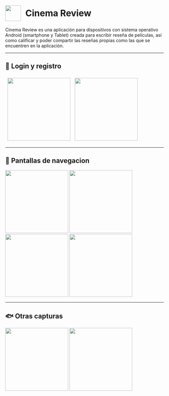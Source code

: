 <h1 style="display: flex; align-items:center; font-weight: bold"><img style="margin-right: 0.5em" src="https://lh3.googleusercontent.com/fife/ABSRlIrNHMoCeEWXTIzgx5BzORIaFq4ft1HQHIaUFngr4KDksJTFM8vBEdbS6rhtqEI9FZr-ayiY7XoYNAV5NePdg8y4hMYmweemVlSd_VrJArny4kDhyVk_sC9T_epKzeGarlcQKpni6_tMR_tkadjCbd0HcyhQl5fT6fPybZXhyrZankciLOdU_xK00EPfo52mpsHFsN_V2zYR0Ke4nn-3AsjNhNP_rk4gJujfA9tTIv3s_RlxmBbsPcDXpCXh_RiBm77dTSNjLNQOMVUJZxIcbe4ec192W7UcqB7rLlmkHuZkq6h5U1SM4mDezSQnZlsYB6wjlM11PG_ijoeE0FJrkIJfbKRe53FSaWSqGa0V0pIKUPRQyK0t7WO94wkmmXTXwU2L_zYBI8JL-ZeXHQYUzVDOQdNyDF27ukavMjmBGcsYgshMhcWv1lZ6ugHjsn49RwNGp1k0jx1YolZAEyz2obSb2eCNVnseT5EAv5ifyWtwvkBnm9AcdgQ2nmkJXlxsBFLsRb8ur0uT3WJKQZNhopQ4uKx-_oed8JGqK_p8nIgbj4mmAaWhgQsmGMCa7AJc_e1WamfGDXt8uIjhkMbvGbO2iMj0eJxNRfhTazpAs5lS-r8DLiXr94iqpeZIXKcd4yEtAYVHqFd3YNzTTQRcyN4MF4qCMe8G2iM117AHge4UAdB4dB2XH6s8XUZ3k3mRW7PNkE6a-JymonGKQ7JcXpNdVpCaOkx_R-g=w930-h763-ft" width="50px"/>Cinema Review</h1>
Cinema Review es una aplicación para dispositivos con sistema operativo Android (smartphone y Tablet) creada para escribir reseña de películas, así como calificar y poder compartir las reseñas propias como las que se encuentren en la aplicación.

----

## :whale: Login y registro
<p style="display: flex">
    <img src="https://lh3.googleusercontent.com/fife/ABSRlIqlP8tqfpAtcNJ2ZsM7SXXJpEuR5m0pc79gMSAl0LJ6ZFpnM1MPeqcgqlTr6iWIFTByUPq5HjZ9IzyIezkgKllIP2Q6dzPF7SGAGEACVO_WUwH_JS2zx9e9HzSELgsgdxc47khlr4RwLj72y4X9stuAhV8Er-aoN53P2WL8KjarYZPm4SvIFLIppkv69uuonN-EIo1cYYZH0X-y0UZwkKMi6floAiZ8biC1rTL1ve45KkKGMGQb1-h28tLl-dtoi5Fb-l8aATKVFeckbNtZPZdcGM1r3nI422ijS-9zSSVGl6kaIm2ASmp4IHaai7KQJJR2NnDH08ETN_HdweTnKSRytsv08CJnao0gr4yukpztH0yTj4XuScU__x5SjqWPjTZLeFC9bw6TfHXUyQH-nOj8IBLfNTQlE8lnW8x1pHMxsetP-_JMUpR7vFZ4loFCPzoGnYLpJRUdLnPlZbs7r3drCXPuzVQWN6Dpz5agZMNwuvpBlGPYqgA3jleVhrJmxholHXYUIwbYwrwQwjHsCRMEV0WYzh5DMfZ4wb4XXziM6l9-C0QagQEZFy1Yf8iQXZqwazacoLkzB0J1w7UUwcHloNSOXRzPrsZ1JHn_tHBInfcIojgzE9xJSdGx0f1_s2nM4zxo5MxRRxa0Q6fTLiCMWkSr-4mv5bx8eVGQcVkt-MicbV50hDEjNHce81KGesr6HSipw_oTrkkDhw-HPXCt_brwR7iDoxg=w930-h763-ft" width="200px" style="padding: 0.5em"/>
    <img src="https://lh3.googleusercontent.com/fife/ABSRlIp3es53v5gBWfgCXJO_F9FkfyeTouITSYLK5YsYYQyY-zbUsdYXzPzw8ZVafWwD-jNsMvPL5Qu78FW0qac6yqbwVmfPDKV07D08nkiTfSRQPOPXtLgqy3vQjKIuv40lFvraLfyAUoZOQPvmrWeVcak7knbyqwtBJue7ch6Du6HU8nXAt7WQ-vydjOX9jMKIzGVF0XdQqshYR1m44tbJkHLFg08rbtl1mGLrsEuG32ugZbMc4LbbWRXXJ7G4F_Di_LoqH9YhVrmD8pMc78Uw2qJnsNJYtf24oPtHfzcIYjHqakdYAz5pyT1Mnzv6IBtn5I92ML0xF7jODO7oKKO9juQ7jPifaxw3lLIjwFtnU4KLo2eJcEQujFcw4UmX0xFUZXj-O9hTtRR5pNj0AQbkI3L70GEWn7JLmhwMi9VWjj8Iy5lBK1SjGQbmLKd7bjaPQgVH6BHeMHsN4fQ7McOlLZmURodKgx18Ce8jh1h-lyzNKgINu42zksoSDEKfEOovaxqm4Nc4kE-Qvvo9ecKoH7Kr3Yyw5XU195-7mhrDi_UCuR4yE5mTHunxoDp_0dnDLD69UK37qmcNeH77XZyIkdnu7gu-V52Zu1Cwo6Xlgj4epeKhXXxp7sV9qzTVWYK0SLhtE1aTJaE-zJj35XV3hUIMHUVJFa0uzxugBpVImWR0QKxfsyL_LHLjF0s_rKg9kD1ZstB3pTqjji8DKcKRyPRXBcI7_bXrpyk=w930-h763-ft" width="200px" style="padding: 0.5em"/>
</p>

---

## :whale2: Pantallas de navegacion
<img src="https://lh3.googleusercontent.com/fife/ABSRlIoq2Vib4OUyLft2ixxUMteR8M-PvdCldW5RoH2jk1Iq5FccWsr95BTvgSHhNIEXkcb3aiyVtDHqZNmfUknAFRd3LATabvwEWunsRIXIvpR3hHpEXD7-_Hjz_H6oEw-aUljaMFHXVwTlKV89LAu7clXJIbcIHYbBBlfdMY8sfKkGThzFe84pXdiQwGlxq0250HoeiG_ectIsduKkwQ-hwThK_2gtmA3kkrU__JKKvkpYiQQqOFKAtiMy7a_6GGOM7HfOZKkgpIL6XIO2x7FRQdUd6qrMeSbe_bI2C5xDbqLxfRg2G1NKdJ67KaNLfELcnyRpzaEIPksjy38HqkPIsctytexmnRkpSMn4P_8J3VvH15JWzi8NotatBlcw_IfuZ73DR71vyFCG8PKk6QTS7XrCtvLximzB4tplukoSVp_7Wj7GIHpsW3lg4jthh9ebqjl5UoduuvPlHJPXrq16FPGlMqlpFv7GBv5hIXPndwPsPVoISPf99p5B54elO3lT_cosGI2wovOIDqS2BPITS79MELoG8yLx-HXzlPr8yDiOnwuuvZ9J7jLkDxhsv0goxunO09OTrWDrSmX3qZx9_jLp3V5RCCVc39fUFb-bdtB2sDJ0boYKRMvuy7Mh3nhnRFiUcJmbGJ2CwehEcC5VnlPT-vRFE8wVosw4wp8Wpg_C0XAjBxthMAVTB0_iRdxJuyZYtAA-G7CBZ6H296pZniV43fCbm6c6s8Q=w930-h763-ft" width="200px"/>
<img src="https://lh3.googleusercontent.com/fife/ABSRlIruHvTwslZr362nXHqDCrcB2KyH6n4jkGTLzZWljrL3jaEey39LAUSbDOdtYJsruoumXKt2jHzLbSI2JtzYBzCVoBljZEY77QNh8tuSdH43WwhAvuz4CRFPSlAP8RB0APgPTKa8jWhjunn7uI40TBjpeBjR0SG1kIXIUFIFvbyui-QiGzGdaMIpNCPKimGe-JoYFmzzXblVaOLc9MtraxBwKmxWynkB5z2-DL82F_QZLc5_7QCoP8F-laUFDKDoFVcfBOq0fsFHz_8fNjkII0Q-7VOOkDRfuBDytSHEKhnQkBA7leIIJg4AMCmg9Ng8t-hIaz4ST0XO4VL_8B1MFTdtL_Yg4l-BVujecYxTQlLXAjDVOeaP3OC9yySvbmDl_6XPXbcS6KHLC3MS-as-WidRXbBvzKWvzw3re7K6pk71anCTJKypxetNpk1G0XTLShSX9ZF8GJEXqFjwbpHXvw0US9zuAXURyC4YYjB1EPSgQt75oCDZBsf7wo-3a36O8g3mM5m08YSloEFzC70JMAt2IODQErpSI2MXB0-mYeXi4LLiCfrkOUMfMwLRptlSDgDyQKhpEHM1si1p347OZ-UyckRsuDV5HWjnAeoQkxVS4RvQb5OILlmT4Kwr2BhhR9SiGWbecncvxbPt8WqeAeHVY5UJ64wrEcdhZjRo_EcQGo5sWCT20L8zELg5U1bU6vhUFWH8vU6u4Xr8WnkvuDE9hWrzihb40FI=w930-h763-ft" width="200px"/>
<img src="https://lh3.googleusercontent.com/fife/ABSRlIo_zjiFGDwGN3E3mAg9VS7NAiQtmoWR0J6OpIcIz7qPw6DmoWandJRhc221zWxAOasPGPKn3ZHUFqk3BQ3Oi6ry8gK5vzUB-U7hL83bWgp2SWe3OMmTIctRPf-qmsdKGOrdOxJLGPSiiZDTVWbzPbisoAMSAVGz7oSZcOxx6378_zC2CyiOeyD9chwf16Ger5fdMqUFLE3ABB0-a4jGY7k_dezsvmI9Dg2TRcfL0G-rOETGFnF8DQXVrX6M6HomV-zO5DCUGJH3sIuAfnF4aGTFRP2p6WAZE6Ti7uW_faihr7gk9mNxjoK8MQaPgKDRmMy9Z8OOj4I69Gpr0shB5z2reUYmoJCK6iIEVp3t2Dwxrxuk52_lhw3FLLGkwgE5Lf0ARwSFEnBwOMTeNtDIlVq5Fv7LKLRN6oX81V7eOsH_-QJuxpFgn3hP3e3CmWsxYTMrbP6qEfhimuPZdh4ThHvcl3sPNWCVkWWTZYKow-fh7ls1Xh16UUr6TVdfprY-yZR49fVb7m-1ftFzYwBnyhfiPyF94OHQ21ak0eyJyqcfqe3JS1Jzsb_cwKhAuiUyVx17SMGvIV35poACFgDWhLUhlEcQNrt0UncAihpgPTa_EYOxslVk2FYzK7Yq1eZNWQ8qoefZsUMA0LV7W2sjfIK8a-GUIS-bNFjAGrBNXsGF6KmFu_vt34-7jxWgxFJawfyOI5CnuTH5aK8SUnVCdtNuLFKZahmdJTQ=w930-h763-ft" width="200px"/>
<img src="https://lh3.googleusercontent.com/fife/ABSRlIrTqxFSIF9KnSzncWlZj_3WavmLYhBTr3udQJByZcn3oB2YQIb7LCGh258qZPpOKRrcGd72gxadse9S1UPCaW2ItAyBzv8aA2XzDXWttAv1D3oJBC603X_A-dmL68YN1cA7U_NZyvDI0kWSiPPbCnjo7C-m11Az5LYs-HK7XL0la00Pus46kOGu7L9lEm0n0a_oqAzicEOmIGzf1Ju5cw4p5v6uQn6BiyBDblRvP2UQR6JGs7_JqTfkC-OXUMlJMtynGm2EL2Og4tKqlT9BcPRYbGZ60zHGt83HjLYpZ9x_a6vrGw3yAO8x9QxLfqsIFQp44u3HVqRC74fl0Z9bTfIm8c23_aWUaYqle4waiLo32qmsmgBfew5uV0GpWUuFNyJHZ_7fqHX-HoLds4CJzDBTvyjqXi5CPPA8siNuAbqIyDiIOAhlQExaE8S5g5erkgintjWJjtLqcUXZZLVn7ie9anXeikdt21BBDKFxdvk2txp2mAOxcX-yBhHXeJyR_2yM3PGT3cA7qGTtQvdEc1YNgPgE44mkPNRRpqpQcTx0-YCbzKBEK7Y4A2z__SwHmpQX7_j17F0n_zpFLrCGnbk2azfBQ_Cumb756gGsBn1l5k8uYh983jKVfHfgEDaknLht9pmz2FTrkq1NVNqGTAhzYOOIaf6Pu75XNx0DjqGurxsMyFb83dMXKKhc5ORDen1Aegd54gAcKd_iCM6gmZPuf2A2nDSWpHc=w930-h763-ft" width="200px"/>

---

## :fish: Otras capturas
<img src="https://lh3.googleusercontent.com/fife/ABSRlIpQi7zcPAh80ywK8N-KyUcgWF41e-CEkobvCws9paQD94z_cLgFrO7_cCAeDTpaCcEKGvNGREbUb8pulFXkJj5Szfl6l4fGAEBCu9lT9fkKO3eBsVxe0YKm3i44IxoZ8H0bvU5AaXWHKWMeTXm2rsiEMq-jnF-neJsVnr9UXKGCp0ABPV6vfWQH11lju_-h4SkEboO4h_3lK2aoENz6iKw702jddCCBNco8leV1sLMSM7s47zdrfAMku3XCuaZOf8OErNLBYyHTBw6F7M0qMCwHM8fLo5oMmXw5vwqyLa878DchbADRTzMzqqahTs1Y3l_SjV8nR3cTNfDkhs20GMQBvZRLMn4gMgNgCdFJNJ7iD2XtjG5dnzUOAVbhfqbg-asEX9UFoJy40MHyfyWMlN02xWvRxlpb71FguKfvZEUUTJprUkCgX96Zj7f9r0rNyhEujTlzK9Ti0AReIxC-aKlkVsK--eAdbyOxT1MboHcV_w1th9sboQ4LK1p9ki26_91P3Eg74H6bP10DFYze-c1FRsicfxixnT6_2-REV0w7QgeIgrkm_YByGvEldDN_c-CZqbRzqEIA5pwAA1OxaG4y8euvQtKG-_7mosYwcEs_REgeUEcRVqnqS5psOluB4aItq7czCVhsJmFwDKVwtMqFcBzGeTjMvdzoOVm2dWM-eJejiS3AkWB66ioEJHJJXlNrOZROyUFIN-gGLwolN9HDlrdYnSEkrNc=w930-h763-ft" width="200px"/>
<img src="https://lh3.googleusercontent.com/fife/ABSRlIr00GTvyLewGtzzPDQQlTY4dphQWQLCgLEZd9WCDR5UGtIHj9q6Uo0wuLQxg_sHSCTwvlLtXFxl2zNujbr69_NmMhvyvCvg6_P7MDsMhWr2rxmDD0WO1opeXMp1FntbNlrPqQcK2KS24OUJsnFL6ZKJ-2yT4skfcrGIxEYIz2YbCXf5_dcekXzeGLOVOxbIN1yMqFfFqUzXQ7ejRP58IWCHfLJJ6mqORI5z-ygnqU7aDCHmYHNo_9cD3KcNj0akzW0sLJXqHocfIMwHalDHhC-u4HsuUybh48-eCDSSZA8_3rO99IuI4YHCaAlT1SW2FStmR6RPzuXEXvze7Y5a6fO8ZTY-ReTt6brdbCEyzz0XH8ghfGJDSplL_jANXxb2e52Nl9XFuaDawUNU43lAe0yyP_1AX1223x6ogv_80gD_IjB3KmD3InfZf8PCEY9rjvDV-e0iVq59y-sHx5IqfUO0BfWlmFHasKzy0lxTzq22f9BwM6xPNVrsvQ5aCcIUj-jRKUaeYGt2_fSqtb2w1_NXG9LSSO0MZicgYj_qvCN3oWE-az8ahPlBBYPLGDWStMJabRxWe650FMpO_J-SHUb-QhA1UrMh-xWCI35NfOdh1ZQ2_2XMC4f-XIXWjxTHXFHnnLKjPrjtP04UdfNKLpyx-az-BtxFGVYu9m36TjWTCJkKh3KL_jl6OS21_uugsLiXYLq5F06mSju4Rlw0pvrWWGALdsk9dvQ=w930-h763-ft" width="200px"/>